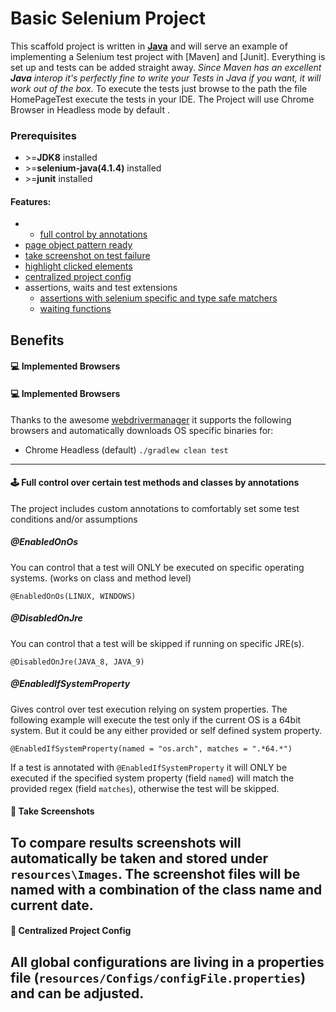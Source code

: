 

Basic Selenium Project
===================================

This scaffold project is written in **[Java](https://www.java.com/)** and will serve an example of implementing a
Selenium test project with [Maven] and [Junit].
Everything is set up and tests can be added straight away.
_Since Maven has an excellent **Java** interop it's perfectly fine to write your Tests in Java if you want, it will work out of the box._
To execute the tests just browse to the path the file HomePageTest   execute the tests in your IDE.
The Project will use Chrome Browser in Headless mode by default .




### Prerequisites
* \>=**JDK8** installed
* \>=**selenium-java(4.1.4)** installed
* \>=**junit** installed

#### Features:
* * [full control by annotations](#-full-control-over-certain-test-methods-and-classes-by-annotations)
* [page object pattern ready](#-page-object-pattern-ready)
* [take screenshot on test failure](#-take-screenshots)
* [highlight clicked elements](#-highlight-clicked-elements)
* [centralized project config](#-centralized-project-config)
* assertions, waits and test extensions
  * [assertions with selenium specific and type safe matchers](#-assertions)
  * [waiting functions](#-waits)

## Benefits

#### 💻 Implemented Browsers
#### 💻 Implemented Browsers
Thanks to the awesome [webdrivermanager](https://github.com/bonigarcia/webdrivermanager) it supports the following browsers and automatically downloads OS specific binaries for:
* Chrome Headless (default) `./gradlew clean test`
---

#### 🕹️ Full control over certain test methods and classes by annotations
The project includes custom annotations to comfortably set some test conditions and/or assumptions


##### @EnabledOnOs
You can control that a test will ONLY be executed on specific operating systems.
(works on class and method level)

    @EnabledOnOs(LINUX, WINDOWS)


##### @DisabledOnJre
You can control that a test will be skipped if running on specific JRE(s).

    @DisabledOnJre(JAVA_8, JAVA_9)

##### @EnabledIfSystemProperty
Gives control over test execution relying on system properties. The following example will execute the test only
if the current OS is a 64bit system. But it could be any either provided or self defined system property.

    @EnabledIfSystemProperty(named = "os.arch", matches = ".*64.*")

If a test is annotated with `@EnabledIfSystemProperty` it will ONLY be executed if the specified system property (field `named`)
will match the provided regex (field `matches`), otherwise the test will be skipped.



#### 📸 Take Screenshots
To compare results screenshots will automatically be taken and stored under `resources\Images`.
The screenshot files will be named with a combination of the class name and current date.
---



#### 🎯 Centralized Project Config
All global configurations are living in a properties file (`resources/Configs/configFile.properties`) and can be adjusted.
---




